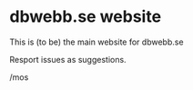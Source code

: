 dbwebb.se website
================================

This is (to be) the main website for dbwebb.se

Resport issues as suggestions.

/mos
